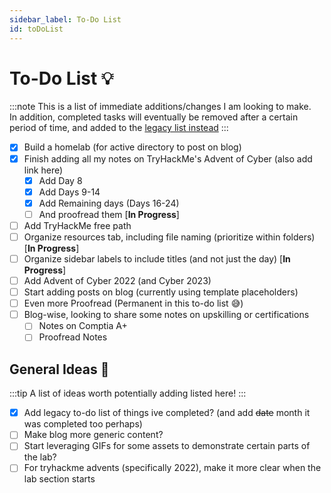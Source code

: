 ```yaml
---
sidebar_label: To-Do List
id: toDoList
---
```


# To-Do List 💡

:::note 
This is a list of immediate additions/changes I am looking to make. <br /> In addition, completed tasks will eventually be removed after a certain period of time, and added to the [legacy list instead](03-LEGACYtodolist.md)
:::

- [X] Build a homelab (for active directory to post on blog)
- [X] Finish adding all my notes on TryHackMe's Advent of Cyber (also add link here) 
    - [X] Add Day 8
    - [X] Add Days 9-14
    - [X] Add Remaining days (Days 16-24)
    - [ ] And proofread them [**In Progress**]
- [ ] Add TryHackMe free path
- [ ] Organize resources tab, including file naming (prioritize within folders) [**In Progress**]
- [ ] Organize sidebar labels to include titles (and not just the day) [**In Progress**]
- [ ] Add Advent of Cyber 2022 (and Cyber 2023)
- [ ] Start adding posts on blog (currently using template placeholders)
- [ ] Even more Proofread (Permanent in this to-do list 😅)
- [ ] Blog-wise, looking to share some notes on upskilling or certifications
	- [ ] Notes on Comptia A+
	- [ ] Proofread Notes

## General Ideas 📐

:::tip 
A list of ideas worth potentially adding listed here!
:::

- [X] Add legacy to-do list of things ive completed? (and add ~~date~~ month it was completed too perhaps)
- [ ] Make blog more generic content?
- [ ] Start leveraging GIFs for some assets to demonstrate certain parts of the lab?
- [ ] For tryhackme advents (specifically 2022), make it more clear when the lab section starts